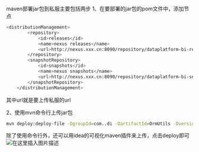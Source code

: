 maven部署jar包到私服主要包括两步
1、在要部署的jar包的pom文件中，添加<distributionManagement>节点

```bash
<distributionManagement>
        <repository>
            <id>releases</id>
            <name>nexus releases</name>
            <url>http://nexus.xxx.cn:8090/repository/dataplatform-bi-release/</url>
        </repository>
        <snapshotRepository>
            <id>snapshots</id>
            <name>nexus snapshots</name>
            <url>http://nexus.xxx.cn:8090/repository/dataplatform-bi-snapshot/</url>
        </snapshotRepository>
    </distributionManagement>
```
其中url就是要上传私服的url

2、使用mvn命令行上传jar包
```bash
mvn deploy:deploy-file -DgroupId=com..di -DartifactId=OrmUtils -Dversion=1.0-SNAPSHOT -Dpackaging=jar -Dfile=/Users/cuiwenxu/Documents/gitcode/OrmUtils/target/OrmUtils-1.0-SNAPSHOT.jar -Durl=http://nexus.xxx.cn:8090/repository/dataplatform-bi-snapshot/ -DrepositoryId=snapshots
```
除了使用命令行外，还可以用idea的可视化maven插件来上传，点击deploy即可
![在这里插入图片描述](https://img-blog.csdnimg.cn/20200105120538529.png?x-oss-process=image/watermark,type_ZmFuZ3poZW5naGVpdGk,shadow_10,text_aHR0cHM6Ly9ibG9nLmNzZG4ubmV0L3UwMTE2MjQxNTc=,size_16,color_FFFFFF,t_70)

